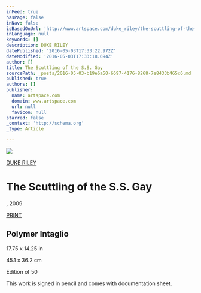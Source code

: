 ```yaml
---
inFeed: true
hasPage: false
inNav: false
isBasedOnUrl: 'http://www.artspace.com/duke_riley/the-scuttling-of-the-ss-gay'
inLanguage: null
keywords: []
description: DUKE RILEY
datePublished: '2016-05-03T17:33:22.972Z'
dateModified: '2016-05-03T17:33:18.694Z'
author: []
title: The Scuttling of the S.S. Gay
sourcePath: _posts/2016-05-03-b19e6a50-6697-4176-8268-7e8433b465c6.md
published: true
authors: []
publisher:
  name: artspace.com
  domain: www.artspace.com
  url: null
  favicon: null
starred: false
_context: 'http://schema.org'
_type: Article

---
```

![](http://d5wt70d4gnm1t.cloudfront.net/media/a-s/artworks/duke-riley/11234-284412633848/duke-riley-the-scuttling-of-the-ss-gay-800x800.jpg)

[DUKE RILEY][0]

# The Scuttling of the S.S. Gay

, 2009

[PRINT][1]

## Polymer Intaglio

17.75 x 14.25 in

45.1 x 36.2 cm

Edition of 50

This work is signed in pencil and comes with documentation sheet.

[0]: http://www.artspace.com/duke_riley
[1]: http://www.artspace.com/tags/print